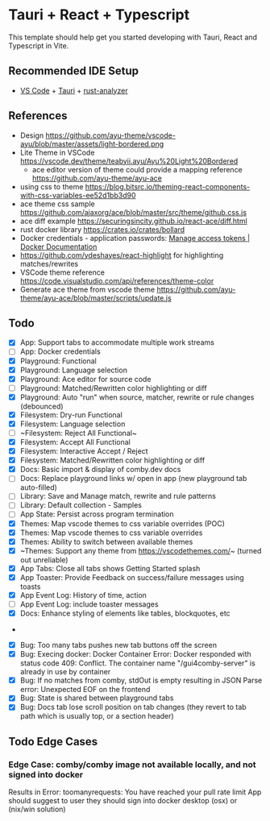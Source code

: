 # Tauri + React + Typescript

This template should help get you started developing with Tauri, React and Typescript in Vite.

## Recommended IDE Setup

- [VS Code](https://code.visualstudio.com/) + [Tauri](https://marketplace.visualstudio.com/items?itemName=tauri-apps.tauri-vscode) + [rust-analyzer](https://marketplace.visualstudio.com/items?itemName=rust-lang.rust-analyzer)


## References
* Design https://github.com/ayu-theme/vscode-ayu/blob/master/assets/light-bordered.png
* Lite Theme in VSCode https://vscode.dev/theme/teabyii.ayu/Ayu%20Light%20Bordered
  * ace editor version of theme could provide a mapping reference https://github.com/ayu-theme/ayu-ace
* using css to theme https://blog.bitsrc.io/theming-react-components-with-css-variables-ee52d1bb3d90
* ace theme css sample https://github.com/ajaxorg/ace/blob/master/src/theme/github.css.js
* ace diff example https://securingsincity.github.io/react-ace/diff.html
* rust docker library https://crates.io/crates/bollard
* Docker credentials - application passwords: [Manage access tokens | Docker Documentation](https://docs.docker.com/docker-hub/access-tokens/)
* https://github.com/ydeshayes/react-highlight for highlighting matches/rewrites
* VSCode theme reference https://code.visualstudio.com/api/references/theme-color
* Generate ace theme from vscode theme https://github.com/ayu-theme/ayu-ace/blob/master/scripts/update.js

## Todo
- [x] App: Support tabs to accommodate multiple work streams
- [ ] App: Docker credentials
- [x] Playground: Functional
- [x] Playground: Language selection
- [x] Playground: Ace editor for source code
- [ ] Playground: Matched/Rewritten color highlighting or diff
- [x] Playground: Auto "run" when source, matcher, rewrite or rule changes (debounced)
- [x] Filesystem: Dry-run Functional
- [x] Filesystem: Language selection
- [ ] ~Filesystem: Reject All Functional~ 
- [x] Filesystem: Accept All Functional
- [x] Filesystem: Interactive Accept / Reject
- [x] Filesystem: Matched/Rewritten color highlighting or diff
- [x] Docs: Basic import & display of comby.dev docs
- [ ] Docs: Replace playground links w/ open in app (new playground tab auto-filled)
- [ ] Library: Save and Manage match, rewrite and rule patterns
- [ ] Library: Default collection - Samples
- [ ] App State: Persist across program termination
- [x] Themes: Map vscode themes to css variable overrides (POC)
- [x] Themes: Map vscode themes to css variable overrides
- [x] Themes: Ability to switch between available themes
- [x] ~Themes: Support any theme from https://vscodethemes.com/~ (turned out unreliable) 
- [x] App Tabs: Close all tabs shows Getting Started splash
- [x] App Toaster: Provide Feedback on success/failure messages using toasts
- [x] App Event Log: History of time, action
- [ ] App Event Log: include toaster messages
- [x] Docs: Enhance styling of elements like tables, blockquotes, etc
- 
- [x] Bug: Too many tabs pushes new tab buttons off the screen
- [x] Bug: Execing docker: Docker Container Error: Docker responded with status code 409: Conflict. The container name "/gui4comby-server" is already in use by container
- [x] Bug: If no matches from comby, stdOut is empty resulting in JSON Parse error: Unexpected EOF on the frontend
- [x] Bug: State is shared between playground tabs
- [x] Bug: Docs tab lose scroll position on tab changes (they revert to tab path which is usually top, or a section header)

## Todo Edge Cases
### Edge Case: comby/comby image not available locally, and not signed into docker
Results in Error: toomanyrequests: You have reached your pull rate limit
App should suggest to user they should sign into docker desktop (osx) or (nix/win solution)
